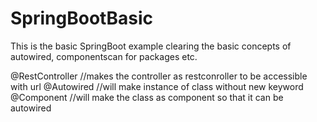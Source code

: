 # SpringBootBasic
This is the basic SpringBoot example clearing the basic concepts of autowired, componentscan for packages etc.

@RestController  //makes the controller as restconroller to be accessible with url
@Autowired   //will make instance of class without new keyword
@Component   //will make the class as component so that it can be autowired
